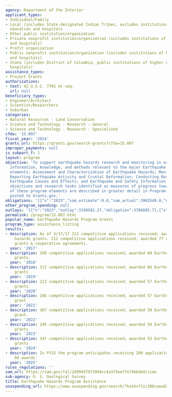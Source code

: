 ```yaml
---
agency: Department of the Interior
applicant_types:
- Individual/Family
- Local (includes State-designated Indian Tribes, excludes institutions of higher
  education and hospitals
- Other public institution/organization
- Private nonprofit institution/organization (includes institutions of higher education
  and hospitals)
- Profit organization
- Public nonprofit institution/organization (includes institutions of higher education
  and hospitals)
- State (includes District of Columbia, public institutions of higher education and
  hospitals)
assistance_types:
- Project Grants
authorizations:
- text: 42 U.S.C. 7701 et seq.
  url: null
beneficiary_types:
- Engineer/Architect
- Scientist/Researchers
- Suburban
categories:
- Natural Resources - Land Conservation
- Science and Technology - Research - General
- Science and Technology - Research - Specialized
cfda: '15.807'
fiscal_year: '2024'
grants_url: https://grants.gov/search-grants?cfda=15.807
improper_payments: null
is_subpart_f: 1
layout: program
objective: 'To support earthquake hazards research and monitoring in order to develop
  information, knowledge, and methods relevant to the major Earthquake Hazards Program
  elements: Assessment and Characterization of Earthquake Hazards; Monitoring and
  Reporting Earthquake Activity and Crustal Deformation; Conducting Research into
  Earthquake Causes and Effects; and Earthquake and Safety Information for Loss Reduction.  Specific
  objectives and research tasks identified as measures of progress towards the goals
  of these program elements are described in greater detail in Program Announcements
  posted to Grants.gov.'
obligations: '[{"x":"2023","sam_estimate":0.0,"sam_actual":3962549.0,"usa_spending_actual":3676182.54},{"x":"2024","sam_estimate":0.0,"sam_actual":14949531.0,"usa_spending_actual":15346038.91},{"x":"2025","sam_estimate":0.0,"sam_actual":19000000.0,"usa_spending_actual":7989071.41}]'
other_program_spending: null
outlays: '[{"x":"2023","outlay":3330582.27,"obligation":3786895.7},{"x":"2024","outlay":8633764.7,"obligation":15525124.52},{"x":"2025","outlay":597020.95,"obligation":7894296.46}]'
permalink: /program/15.807.html
popular_name: Earthquake Hazards Program Grants
program_type: assistance_listing
results:
- description: As of 3/17/17 212 competitive applications received; awarded 44 earthquake
    hazards grants. 212 competitive applications received; awarded 77 earthquake hazard
    grants & cooperative agreements.
  year: '2017'
- description: 199 competitive applications received; awarded 60 Earthquake Hazards
    grants.
  year: '2018'
- description: 212 competitive applications received; awarded 66 Earthquake Hazards
    grants
  year: '2019'
- description: 213 competitive applications received; awarded 57 Earthquake Hazards
    grants.
  year: '2020'
- description: 246 competitive applications received; awarded 57 Earthquake Hazards
    grant
  year: '2021'
- description: 167 competitive applications received; awarded 59 Earthquake Hazards
    grant.
  year: '2022'
- description: 145 competitive applications received; awarded 54 Earthquake Hazards
    grants
  year: '2023'
- description: 147 competitive applications received; awarded 53 Earthquake Hazards
    grants
  year: '2024'
- description: In FY25 the program anticipates receiving 200 applications and issuing
    60 awards.
  year: '2025'
rules_regulations: ''
sam_url: https://sam.gov/fal/2d9945f973994cc4a3f5eeffe74bb4bd/view
sub-agency: U. S. Geological Survey
title: Earthquake Hazards Program Assistance
usaspending_url: https://www.usaspending.gov/search/?hash=f11c28bcaead271ac3decec3b5693951
---
```

